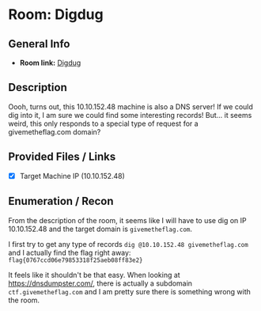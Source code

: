 # Room: Digdug

## General Info
- **Room link:** [Digdug](https://tryhackme.com/room/digdug)

## Description

Oooh, turns out, this 10.10.152.48 machine is also a DNS server! If we could dig into it, I am sure we could find some interesting records! But... it seems weird, this only responds to a special type of request for a givemetheflag.com domain?

## Provided Files / Links
- [x] Target Machine IP (10.10.152.48)

## Enumeration / Recon

From the description of the room, it seems like I will have to use dig on IP 10.10.152.48 and the target domain is `givemetheflag.com`.

 I first try to get any type of records `dig @10.10.152.48 givemetheflag.com` and I actually find the flag right away: `flag{0767ccd06e79853318f25aeb08ff83e2}`

It feels like it shouldn't be that easy. When looking at https://dnsdumpster.com/, there is actually a subdomain `ctf.givemetheflag.com` and I am pretty sure there is something wrong with the room.


